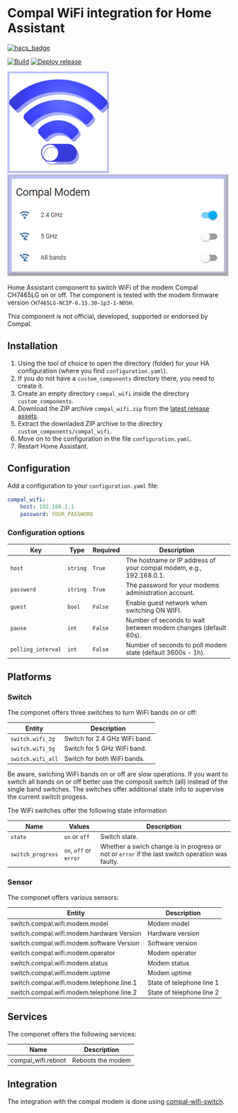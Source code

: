 # Compal WiFi integration for Home Assistant
[![hacs_badge](https://img.shields.io/badge/HACS-Default-orange.svg)](https://github.com/custom-components/hacs)

[![Build](https://github.com/frimtec/hass-compal-wifi/actions/workflows/build.yml/badge.svg)](https://github.com/frimtec/hass-compal-wifi/actions/workflows/build.yml)
[![Deploy release](https://github.com/frimtec/hass-compal-wifi/actions/workflows/deploy_release.yml/badge.svg)](https://github.com/frimtec/hass-compal-wifi/actions/workflows/deploy_release.yml)

![Icon](images/icon-readme.png) ![WiFi switches!](images/compal-wifi.png)

Home Assistant component to switch WiFi of the modem Compal CH7465LG on or off.
The component is tested with the modem firmware version ```CH7465LG-NCIP-6.15.30-1p3-1-NOSH```.

This component is not official, developed, supported or endorsed by Compal.

## Installation

1. Using the tool of choice to open the directory (folder) for your HA configuration (where you find `configuration.yaml`).
2. If you do not have a `custom_components` directory there, you need to create it.
3. Create an empty directory `compal_wifi` inside the directory `custom_components`.
4. Download the ZIP archive `compal_wifi.zip` from the [latest release assets](https://github.com/frimtec/hass-compal-wifi/releases/latest).   
5. Extract the downladed ZIP archive to the directiry `custom_components/compal_wifi`.
6. Move on to the configuration in the file `configuration.yaml`.
7. Restart Home Assistant.

## Configuration 
 
Add a configuration to your `configuration.yaml` file:
``` yaml
compal_wifi:
    host: 192.168.1.1
    password: YOUR_PASSWORD
```

### Configuration options

Key | Type | Required | Description
--- | ---- | -------- | -----------
`host` | `string` | `True` | The hostname or IP address of your compal modem, e.g., 192.168.0.1.
`password` | `string` | `True` | The password for your modems administration account.
`guest` | `bool` | `False` | Enable guest network when switching ON WIFI. 
`pause` | `int` | `False` | Number of seconds to wait between modem changes (default 60s).
`polling_interval` | `int` | `False` | Number of seconds to poll modem state (default 3600s - 1h).


## Platforms

### Switch
The componet offers three switches to turn WiFi bands on or off:

Entity | Description
------ | -----------
`switch.wifi_2g` | Switch for 2.4 GHz WiFi band.
`switch.wifi_5g` | Switch for 5 GHz WiFi band.
`switch.wifi_all` | Switch for both WiFi bands. 

Be aware, swiching WiFi bands on or off are slow operations. If you want to switch all bands on or off better use the
composit switch (all) instead of the single band switches. 
The switches offer additional state info to supervise the current switch progess.

The WiFi switches offer the following state information

Name | Values | Description
---- | ------ | -----------
`state` | `on` or `off` | Switch state.
`switch_progress` | `on`, `off` or `error` | Whether a swich change is in progress or not or `error` if the last switch operation was faulty.

### Sensor
The componet offers various sensors:

Entity | Description
---- | -----------
switch.compal.wifi.modem.model | Modem model
switch.compal.wifi.modem.hardware Version | Hardware version
switch.compal.wifi.modem.software Version | Software version
switch.compal.wifi.modem.operator | Modem operator
switch.compal.wifi.modem.status | Modem status
switch.compal.wifi.modem.uptime | Modem uptime
switch.compal.wifi.modem.telephone.line.1 | State of telephone line 1
switch.compal.wifi.modem.telephone.line.2 | State of telephone line 2

## Services
The componet offers the following services:

Name | Description
---- | -----------
compal_wifi.reboot | Reboots the modem

## Integration
The integration with the compal modem is done using [compal-wifi-switch](https://github.com/frimtec/compal-wifi-switch).  
